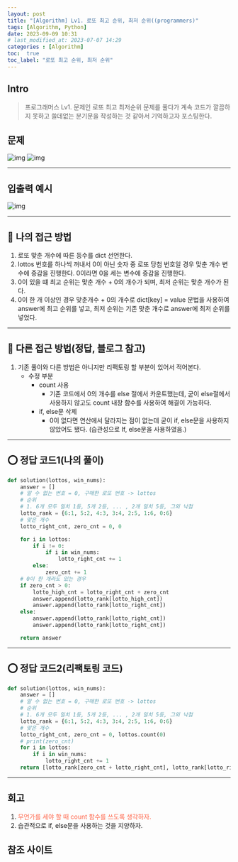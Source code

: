 ```yaml
---
layout: post
title: "[Algorithm] Lv1. 로또 최고 순위, 최저 순위((programmers)"
tags: [Algorithm, Python]
date: 2023-09-09 10:31
# last_modified_at: 2023-07-07 14:29
categories : [Algorithm]
toc:  true
toc_label: "로또 최고 순위, 최저 순위"
---
```


## Intro
> 프로그래머스 Lv1. 문제인 로또 최고 최저순위 문제를 풀다가 계속 코드가 깔끔하지 못하고 쓸데없는 분기문을 작성하는 것 같아서 기억하고자 포스팅한다.

## 문제

![img](https://user-images.githubusercontent.com/112313165/266749313-f7a51184-7223-44ca-96f4-ef21eb6b05de.png)
![img](https://user-images.githubusercontent.com/112313165/266749317-7616bc01-3313-4d15-8b3f-5da869a0cc9e.png)

---
## 입출력 예시

![img](https://user-images.githubusercontent.com/112313165/266749318-fba60988-c81a-4cbd-b05a-26022730cefc.png)

---
## 🥸 나의 접근 방법
1. 로또 맞춘 개수에 따른 등수를 dict 선언한다.
2. lottos 번호를 하나씩 꺼내서 0이 아닌 숫자 중 로또 당첨 번호일 경우 맞춘 개수 변수에 증감을 진행한다. 0이라면 0을 세는 변수에 증감을 진행한다.
3. 0이 있을 떄 최고 순위는 맞춘 개수 + 0의 개수가 되며, 최저 순위는 맞춘 개수가 된다.
4. 0이 한 개 이상인 경우 맞춘개수 + 0의 개수로 dict[key] = value 문법을 사용하여 answer에 최고 순위를 넣고, 최저 순위는 기존 맞춘 개수로 answer에 최저 순위를 넣었다.

---

## 🤩 다른 접근 방법(정답, 블로그 참고)
1. 기존 풀이와 다른 방법은 아니지만 리팩토링 할 부분이 있어서 적어본다.
   - 수정 부분
     - count 사용
       - 기존 코드에서 0의 개수를 else 절에서 카운트했는데, 굳이 else절에서 사용하지 않고도 count 내장 함수를 사용하여 해결이 가능하다.
     - if, else문 삭제
       - 0이 없다면 연산에서 달라지는 점이 없는데 굳이 if, else문을 사용하지 않았어도 됐다. (습관성으로 If, else문을 사용하였음.)



--- 
## ⭕️ 정답 코드1(나의 풀이)

```python
def solution(lottos, win_nums):
    answer = []
    # 알 수 없는 번호 = 0, 구매한 로또 번호 -> lottos
    # 순위
    # 1. 6개 모두 일치 1등, 5개 2등, ... , 2개 일치 5등, 그외 낙첨
    lotto_rank = {6:1, 5:2, 4:3, 3:4, 2:5, 1:6, 0:6}
    # 맞은 개수
    lotto_right_cnt, zero_cnt = 0, 0

    for i in lottos:
        if i != 0:
            if i in win_nums:
                lotto_right_cnt += 1
        else:
            zero_cnt += 1
    # 0이 한 개라도 있는 경우
    if zero_cnt > 0:
        lotto_high_cnt = lotto_right_cnt + zero_cnt
        answer.append(lotto_rank[lotto_high_cnt])
        answer.append(lotto_rank[lotto_right_cnt])
    else:
        answer.append(lotto_rank[lotto_right_cnt])
        answer.append(lotto_rank[lotto_right_cnt])

    return answer
```
---

## ⭕️ 정답 코드2(리팩토링 코드)

```python
def solution(lottos, win_nums):
    answer = []
    # 알 수 없는 번호 = 0, 구매한 로또 번호 -> lottos
    # 순위
    # 1. 6개 모두 일치 1등, 5개 2등, ... , 2개 일치 5등, 그외 낙첨
    lotto_rank = {6:1, 5:2, 4:3, 3:4, 2:5, 1:6, 0:6}
    # 맞은 개수
    lotto_right_cnt, zero_cnt = 0, lottos.count(0)
    # print(zero_cnt)
    for i in lottos:
        if i in win_nums:
            lotto_right_cnt += 1 
    return [lotto_rank[zero_cnt + lotto_right_cnt], lotto_rank[lotto_right_cnt]]
```
--- 

## 회고

1. <span style ="color:#FF6347">무언가를 세야 할 때 count 함수를  쓰도록 생각하자.</span>
2. 습관적으로 if, else문을 사용하는 것을 지양하자.




## 참조 사이트


